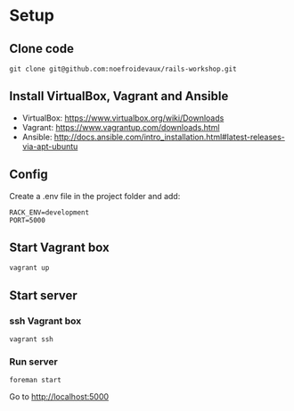 # Setup

## Clone code

    git clone git@github.com:noefroidevaux/rails-workshop.git

## Install VirtualBox, Vagrant and Ansible
* VirtualBox: https://www.virtualbox.org/wiki/Downloads
* Vagrant: https://www.vagrantup.com/downloads.html
* Ansible: http://docs.ansible.com/intro_installation.html#latest-releases-via-apt-ubuntu

## Config
Create a .env file in the project folder and add:

    RACK_ENV=development
    PORT=5000

## Start Vagrant box

    vagrant up

## Start server

### ssh Vagrant box

    vagrant ssh

### Run server

    foreman start

Go to [http://localhost:5000](http://localhost:5000)
